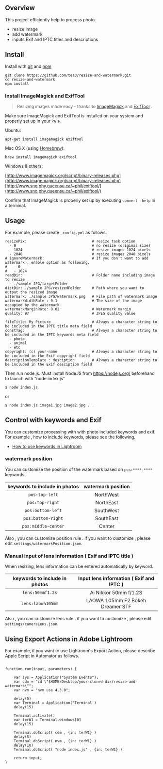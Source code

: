 ## Overview

This project efficiently help to process photo.

- resize image
- add watermark
- inputs Exif and IPTC titles and descriptions


## Install

Install with [git](https://git-scm.com/) and [npm](https://docs.npmjs.com/getting-started/installing-node)

```
git clone https://github.com/tea3/resize-and-watermark.git
cd resize-and-watermark
npm install
```

### Install ImageMagick and ExifTool

> Resizing images made easy - thanks to [ImageMagick](http://www.imagemagick.org/) and [ExifTool](http://www.sno.phy.queensu.ca/~phil/exiftool/) .

Make sure ImageMagick and ExifTool is installed on your system and properly set up in your `PATH`.

Ubuntu:

```shell
apt-get install imagemagick exiftool
```

Mac OS X (using [Homebrew](http://brew.sh/)):

```shell
brew install imagemagick exiftool
```

Windows & others:

[http://www.imagemagick.org/script/binary-releases.php](http://www.imagemagick.org/script/binary-releases.php)
[http://www.sno.phy.queensu.ca/~phil/exiftool/](http://www.sno.phy.queensu.ca/~phil/exiftool/)

Confirm that ImageMagick is properly set up by executing `convert -help` in a terminal.


## Usage

For example, please create `_config.yml` as follows.

```
resizePix:                              # resize task option
  - 0                                   # no resize (original size)
  - 1024                                # resize images 1024 pixels
  - 2048                                # resize images 2048 pixels
# ignoreWatermark:                      # If you don't want to add watermark , enable option as following.
#   - 0
#   - 1024
readDir:                                # Folder name including image to resize
  - ./sample JPG/targetFolder
distDir: ./sample JPG/resizedFolder     # Path where you want to output the resized image
watermark: ./sample JPG/watermark.png   # File path of watermark image
watermarkWidthRate : 0.1                # The size of the image occupied by the watermark
watermarkMarginRate: 0.02               # Watermark margin
quality: 97                             # JPEG quality value

fileTitle: My Picture                   # Always a character string to be included in the IPTC title meta field
constTag:                               # Always a character string to be included in the IPTC keywords meta field
  - photo
  - animal
  - etc
copyright: (c) your-name                # Always a character string to be included in the Exif copyright field
descriptionTemplate : desciption        # Always a character string to be included in the Exif desciption field
```

Then run node.js. Must install NodeJS from https://nodejs.org/ beforehand to launch with "node index.js"

```
$ node index.js
```

or 

```
$ node index.js image1.jpg image2.jpg ...
```

## Control with keywords and Exif

You can customize processing with with photo included keywords and exif. For example , how to include keywords, please see the following.

- [How to use keywords in Lightroom](https://helpx.adobe.com/lightroom/help/keywords.html)

### watermark position

You can customize the position of the watermark based on `pos:****-****` keywords .

| keywords to include in photos | watermark position |
| :---: | :---: |
| `pos:top-left` | NorthWest |
| `pos:top-right` | NorthEast |
| `pos:bottom-left` | SouthWest |
| `pos:bottom-right` | SouthEast |
| `pos:middle-center` | Center |

Also , you can customize position rule . if you want to customize , please edit `settings/watermarkPosition.json`.

### Manual input of lens information ( Exif and IPTC title )

When resizing, lens information can be entered automatically by keyword.

| keywords to include in photos | Input lens information ( Exif and IPTC ) |
| :---: | :---: |
| `lens:50mmf1.2s` | Ai Nikkor 50mm f/1.2S |
| `lens:laowa105mm` | LAOWA 105mm F2 Bokeh Dreamer STF |

 Also , you can customize lens rule . if you want to customize , please edit `settings/cameraLens.json`.


## Using Export Actions in Adobe Lightroom

For example, if you want to use Lightroom's Export Action, please describe Apple Script in Automator as follows.

```

function run(input, parameters) {

	var sys = Application("System Events");
	var cdm = "cd \"$HOME/Desktop/your-cloned-dir/resize-and-watermark\"";
	var nvm = "nvm use 4.3.0";

	delay(5)
	var Terminal = Application('Terminal')
	delay(15)

	Terminal.activate()
	var terW1 = Terminal.windows[0]
	delay(15)

	Terminal.doScript( cdm , {in: terW1} )
	delay(5)
	Terminal.doScript( nvm , {in: terW1} )
	delay(10)
	Terminal.doScript( "node index.js" , {in: terW1} )

  	return input;
}
```
